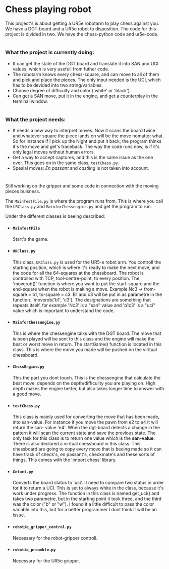 # Chess playing robot

This project's is about getting a UR5e robotarm to play chess against you. We have a DGT-board and a UR5e robot to disposition.
The code for this project is divided in two. We have the chess-python code and ur5e-code. 
#
### What the project is currently doing:
* It can get the state of the DGT board and translate it into SAN and UCI values, which is very usefull from futher code. 
* The robotarm knows every chess-square, and can move to all of them and pick and place the pieces. The only input needed is the UCI, which has to be devided into two string/variables.
* Choose degree of difficulty and color ('white' or 'black').
* Can get a SAN move, put it in the engine, and get a counterplay in the terminal window. 
#
### What the project needs:
* It needs a new way to interpret moves. Now it scans the board twice and whatever square the piece lands on will be the move nomatter what. So for instance if I pick up the Night and put it back, the program thinks it's the move and get's traceback. The way the code runs now, is if it's only legal moves without human errors. 
* Get a way to accept captures, and this is the same issue as the one over. This goes on in the same class, `testChess.py`. 
* Spesial moves: *En passant* and *castling* is not taken into account. 

#

Still working on the gripper and some code in connection with the moving pieces buisness. 


The ```MainTestFile.py``` is where the program runs from. This is where you call the ```URClass.py``` and ```MainforChessengine.py``` and get the program to run.

Under the different classes is beeing described:

* #### ```MainTestFile```
  Start's the game.


* #### ```URClass.py```
  This class, ```URClass.py``` is used for the UR5-e robot arm. You controll the starting position, which is where it's ready to make the next move, and the code 
  for all the 64-squares at the chessboard. 
  The robot is controlled with TCP, tool-centre-point, to every position. The 'moverob()' function is where you want to put the start-square and the end-square 
  when the robot is making a move. Example Nc3 -> from-square = b1, to-square = c3. B1 and c3 will be put in as parametre in the function. 'moverob('b1', 'c3'). 
  The designations are something that repeats itself, for example 'Nc3' is a "san" value and 'b1c3' is a "uci" value which is important to understand the code.

* #### ```MainforChessengine.py```
  This is where the chessengine talks with the DGT board. The move that is been played will be sent to this class and the engine will make the best or worst move 
  in return. The startGame() function is located in this class. This is where the move you made will be pushed on the viritual chessboard.

* #### ```ChessEngine.py```
  This the part you dont touch. This is the chessengine that calculate the best move, depends on the depth/difficulity you are playing on. High depth makes the 
  engine better, but also takes longer time to answer with a good move.

* #### ```testChess.py```
  This class is mainly used for converting the move that has been made, into san-value. For instance if you move the pawn from e2 to e4 it will return the san- 
  value 'e4'. When the dgt-board detects a change in the pattern it will scan the current state and save the previous state. The only task for this class is to 
  return one value which is the **san-value**. There is also declared a viritual chessboard in this class. This chessboard are going to copy every move that is 
  beeing made so it can have track of check's, en passant's, checkmate's and these sorts of things. This comes with the 'import chess' library. 

* #### ```Getuci.py```
  Converts the board status to 'uci'. It need to compare two status in order for it to return a UCI. This is set to always white in the class, because it's work 
  under progress. The function in this class is named get_uci() and takes two parametre, but in the starting point it took three, and the third was the color ("b" 
  or "w"). I found it a little difficult to pass the color variable into this, but for a better programmer I dont think it will be an issue.

* #### ```robotiq_gripper_control.py```
  Necessary for the robot-gripper controll.

* #### ```robotiq_preamble.py```
  Necessary for the UR5e gripper.



